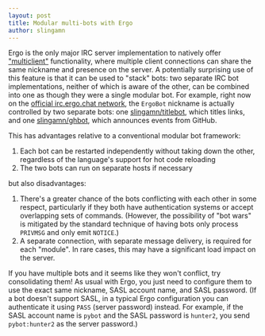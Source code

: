 ```yaml
---
layout: post
title: Modular multi-bots with Ergo
author: slingamn
---
```

Ergo is the only major IRC server implementation to natively offer ["multiclient"](https://github.com/ergochat/ergo/blob/stable/docs/USERGUIDE.md#multiclient) functionality, where multiple client connections can share the same nickname and presence on the server. A potentially surprising use of this feature is that it can be used to "stack" bots: two separate IRC bot implementations, neither of which is aware of the other, can be combined into one as though they were a single modular bot. For example, right now on the [official irc.ergo.chat network](https://irc.ergo.chat), the `ErgoBot` nickname is actually controlled by two separate bots: one [slingamn/titlebot](https://github.com/slingamn/titlebot), which titles links, and one [slingamn/ghbot](https://github.com/slingamn/ghbot), which announces events from GitHub.

This has advantages relative to a conventional modular bot framework:

1. Each bot can be restarted independently without taking down the other, regardless of the language's support for hot code reloading
2. The two bots can run on separate hosts if necessary

but also disadvantages:

1. There's a greater chance of the bots conflicting with each other in some respect, particularly if they both have authentication systems or accept overlapping sets of commands. (However, the possibility of "bot wars" is mitigated by the standard technique of having bots only process `PRIVMSG` and only emit `NOTICE`.)
2. A separate connection, with separate message delivery, is required for each "module". In rare cases, this may have a significant load impact on the server.

If you have multiple bots and it seems like they won't conflict, try consolidating them! As usual with Ergo, you just need to configure them to use the exact same nickname, SASL account name, and SASL password. (If a bot doesn't support SASL, in a typical Ergo configuration you can authenticate it using `PASS` (server password) instead. For example, if the SASL account name is `pybot` and the SASL password is `hunter2`, you send `pybot:hunter2` as the server password.)
